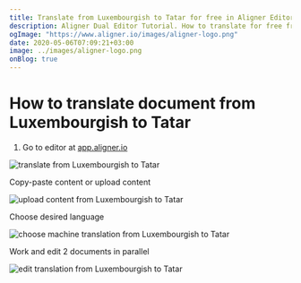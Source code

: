 ```yaml
---
title: Translate from Luxembourgish to Tatar for free in Aligner Editor
description: Aligner Dual Editor Tutorial. How to translate for free from Luxembourgish to Tatar. Aligner is multilingual document management platform. 
ogImage: "https://www.aligner.io/images/aligner-logo.png"
date: 2020-05-06T07:09:21+03:00
image: ../images/aligner-logo.png
onBlog: true
---
```


# How to translate document from Luxembourgish to Tatar

1. Go to editor at [app.aligner.io](https://app.aligner.io "Aligner App web page")

![translate from Luxembourgish to Tatar](../aligner-blank-editor.png "translate from Luxembourgish to Tatar")

Copy-paste content or upload content

![upload content from Luxembourgish to Tatar](../aligner-uploaded-document.png "upload content from Luxembourgish to Tatar")

Choose desired language

![choose machine translation from Luxembourgish to Tatar](../aligner-language-dropdown.png "choose machine translation from Luxembourgish to Tatar")

Work and edit 2 documents in parallel

![edit translation from Luxembourgish to Tatar](../aligner-double-sitded-editor.png "edit translation from Luxembourgish to Tatar")

